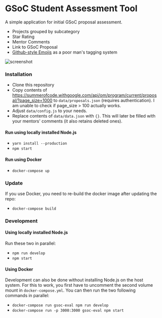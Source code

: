 # GSoC Student Assessment Tool

A simple application for initial GSoC proposal assessment.

- Projects grouped by subcategory
- Star Rating
- Mentor Comments
- Link to GSoC Proposal
- [Github-style Emojis](http://emoji-cheat-sheet.com/) as a poor man's tagging system


![screenshot](https://maximilianhils.com/upload/2016-03/2016-03-28_04-09-27.png)

### Installation

- Clone this repository
- Copy contents of https://summerofcode.withgoogle.com/api/om/program/current/proposal/?page_size=1000 to `data/proposals.json` (requires authentication). I am unable to check if page_size > 100 actually works.
- Adjust `data/config.js` to your needs.
- Replace contents of `data/data.json` with `{}`. This will later be filled with your mentors' comments (it also retains deleted ones).

#### Run using locally installed Node.js

- `yarn install --production`
- `npm start`

#### Run using Docker

- `docker-compose up`

### Update

If you use Docker, you need to re-build the docker image after updating the repo:

- `docker-compose build`

### Development

#### Using locally installed Node.js

Run these two in parallel:

- `npm run develop`
- `npm start`

#### Using Docker

Development can also be done without installing Node.js on the host system.
For this to work, you first have to uncomment the second volume mount in `docker-compose.yml`.
You can then run the two following commands in parallel:

- `docker-compose run gsoc-eval npm run develop`
- `docker-compose run -p 3000:3000 gsoc-eval npm start`